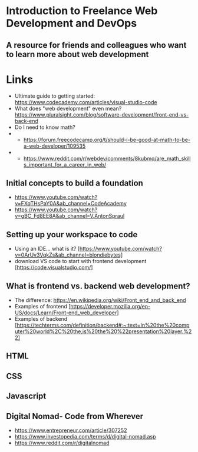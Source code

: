 # Introduction to Freelance Web Development and DevOps
## A resource for friends and colleagues who want to learn more about web development 




# Links

* Ultimate guide to getting started:
https://www.codecademy.com/articles/visual-studio-code
* What does "web development" even mean? https://www.pluralsight.com/blog/software-development/front-end-vs-back-end
* Do I need to know math? 
* * https://forum.freecodecamp.org/t/should-i-be-good-at-math-to-be-a-web-developer/109535
* * https://www.reddit.com/r/webdev/comments/8kubmq/are_math_skills_important_for_a_career_in_web/

## Initial concepts to build a foundation 
* https://www.youtube.com/watch?v=FXqTHsPaY0A&ab_channel=CodeAcademy
* https://www.youtube.com/watch?v=gBC_Fd8EE8A&ab_channel=V.AntonSpraul
## Setting up your workspace to code
* Using an IDE... what is it? [https://www.youtube.com/watch?v=0ArUv3VqkZs&ab_channel=blondiebytes] 
* download VS code to start with frontend development [https://code.visualstudio.com/]

## What is frontend vs. backend web development?
* The difference: https://en.wikipedia.org/wiki/Front_end_and_back_end
* Examples of frontend [https://developer.mozilla.org/en-US/docs/Learn/Front-end_web_developer]
* Examples of backend [https://techterms.com/definition/backend#:~:text=In%20the%20computer%20world%2C%20the,is%20the%20%22presentation%20layer.%22]


## HTML


## CSS


## Javascript


## Digital Nomad- Code from Wherever 
* https://www.entrepreneur.com/article/307252
* https://www.investopedia.com/terms/d/digital-nomad.asp
* https://www.reddit.com/r/digitalnomad


